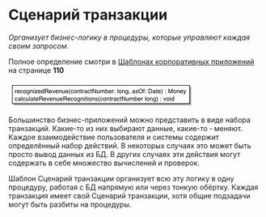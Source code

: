 # Сценарий транзакции

_Организует бизнес-логику в процедуры, которые управляют каждая своим запросом._

Полное определение смотри в [Шаблонах корпоративных приложений](https://martinfowler.com/books/eaa.html)
на странице **110**

![transaction-script](images/transactionScriptSketch.gif)

Большинство бизнес-приложений можно представить в виде набора транзакций. 
Какие-то из них выбирают данные, какие-то ‐ меняют. Каждое взаимодействие 
пользователя и системы содержит определённый набор действий. В некоторых случаях 
это может быть просто вывод данных из БД. В других случаях эти действия могут 
содержать в себе множество вычислений и проверок.

Шаблон Сценарий транзакции организует всю эту логику в одну процедуру, работая 
с БД напрямую или через тонкую обёртку. Каждая транзакция имеет свой
Сценарий транзакции, хотя общие подзадачи могут быть разбиты на процедуры.